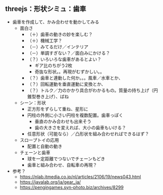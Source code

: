 ## threejs：形状シミュ：歯車


- 歯車を作成して、かみ合わせを動かしてみる
    - 面白さ
        - （＋）歯車の動きの妙を楽しむ？
        - （＋）機械工学？
        - （－）みてるだけ／インテリア
        - （－）単調すぎない？／面白みにかける？
        - （？）いろいろな歯車があるとよい？
            - ギア比のちがう2枚
            - 奇抜な形状。。再現がむずかしい。。
        - （？）歯車と連動した何か。。。風車／水車とか、
        - （？）回転運動を垂直運動に変換とか、
        - （？）トルク／力のかかり具合がわかるもの。質量の持ち上げ（円錐型巻き上げ）、ばね
    - シーン：形状
        - 正方形をずらして重ね、星形に
        - 円柱の外側に小さい円柱を複数配置。歯車っぽく
            - 垂直のかみ合わせも出来そう
            - 歯の大きさを変えれば、大小の歯車もいける？
        - 任意形状（可能なら）／凸形状を組み合わせればできるはず？
    - スロープトイの応用
        - 配置と自動の動き
    - チェーンと歯車
        - 球を一定距離でつないでチェーンもどき
        - 歯車と組み合わせ、自転車の再現？
- 参考？
    - https://nlab.itmedia.co.jp/nl/articles/2106/19/news043.html
    - https://javalab.org/ja/gear_ja/
    - https://pengingames.syn-photo.biz/archives/8299